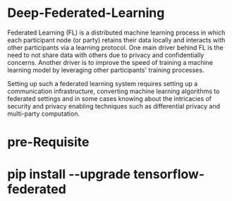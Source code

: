 # Deep-Federated-Learning

Federated Learning (FL) is a distributed machine learning process in which each participant node (or party) retains their data locally and interacts with other participants via a learning protocol. One main driver behind FL is the need to not share data with others due to privacy and confidentially concerns. Another driver is to improve the speed of training a machine learning model by leveraging other participants' training processes.

Setting up such a federated learning system requires setting up a communication infrastructure, converting machine learning algorithms to federated settings and in some cases knowing about the intricacies of security and privacy enabling techniques such as differential privacy and multi-party computation.

<h1>pre-Requisite<h1>

<b>pip install --upgrade tensorflow-federated<b>
